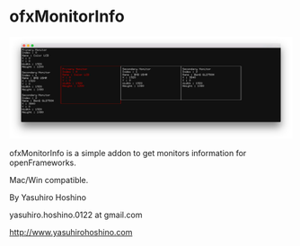 # ofxMonitorInfo
![sample image](ofxMonitorInfo.png)

ofxMonitorInfo is a simple addon to get monitors information for openFrameworks.

Mac/Win compatible.

By Yasuhiro Hoshino

yasuhiro.hoshino.0122 at gmail.com

http://www.yasuhirohoshino.com
